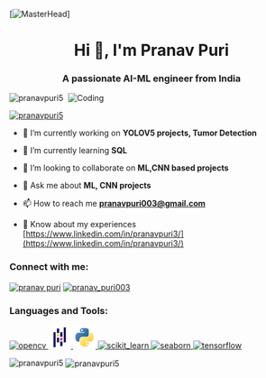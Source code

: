 [![MasterHead](https://user-images.githubusercontent.com/10498744/210012254-234538ff-d198-48aa-8964-37e6fd45d227.gif)]
<h1 align="center">Hi 👋, I'm Pranav Puri</h1>
<h3 align="center">A passionate AI-ML engineer from India</h3>
<img align="right" alt="Coding" width="400" src=“https://i.gifer.com/SRL9.gif”>

<p align="left"> <img src="https://komarev.com/ghpvc/?username=pranavpuri5&label=Profile%20views&color=0e75b6&style=flat" alt="pranavpuri5" /> </p>

<p align="left"> <a href="https://github.com/ryo-ma/github-profile-trophy"><img src="https://github-profile-trophy.vercel.app/?username=pranavpuri5" alt="pranavpuri5" /></a> </p>

- 🔭 I’m currently working on **YOLOV5 projects, Tumor Detection**

- 🌱 I’m currently learning **SQL**

- 👯 I’m looking to collaborate on **ML,CNN based projects**

- 💬 Ask me about **ML, CNN projects**

- 📫 How to reach me **pranavpuri003@gmail.com**

- 📄 Know about my experiences [https://www.linkedin.com/in/pranavpuri3/](https://www.linkedin.com/in/pranavpuri3/)

<h3 align="left">Connect with me:</h3>
<p align="left">
<a href="https://linkedin.com/in/pranav puri" target="blank"><img align="center" src="https://raw.githubusercontent.com/rahuldkjain/github-profile-readme-generator/master/src/images/icons/Social/linked-in-alt.svg" alt="pranav puri" height="30" width="40" /></a>
<a href="https://kaggle.com/pranav_puri003" target="blank"><img align="center" src="https://raw.githubusercontent.com/rahuldkjain/github-profile-readme-generator/master/src/images/icons/Social/kaggle.svg" alt="pranav_puri003" height="30" width="40" /></a>
</p>

<h3 align="left">Languages and Tools:</h3>
<p align="left"> <a href="https://opencv.org/" target="_blank" rel="noreferrer"> <img src="https://www.vectorlogo.zone/logos/opencv/opencv-icon.svg" alt="opencv" width="40" height="40"/> </a> <a href="https://pandas.pydata.org/" target="_blank" rel="noreferrer"> <img src="https://raw.githubusercontent.com/devicons/devicon/2ae2a900d2f041da66e950e4d48052658d850630/icons/pandas/pandas-original.svg" alt="pandas" width="40" height="40"/> </a> <a href="https://www.python.org" target="_blank" rel="noreferrer"> <img src="https://raw.githubusercontent.com/devicons/devicon/master/icons/python/python-original.svg" alt="python" width="40" height="40"/> </a> <a href="https://scikit-learn.org/" target="_blank" rel="noreferrer"> <img src="https://upload.wikimedia.org/wikipedia/commons/0/05/Scikit_learn_logo_small.svg" alt="scikit_learn" width="40" height="40"/> </a> <a href="https://seaborn.pydata.org/" target="_blank" rel="noreferrer"> <img src="https://seaborn.pydata.org/_images/logo-mark-lightbg.svg" alt="seaborn" width="40" height="40"/> </a> <a href="https://www.tensorflow.org" target="_blank" rel="noreferrer"> <img src="https://www.vectorlogo.zone/logos/tensorflow/tensorflow-icon.svg" alt="tensorflow" width="40" height="40"/> </a> </p>

<p><img align="left" src="https://github-readme-stats.vercel.app/api/top-langs?username=pranavpuri5&show_icons=true&locale=en&layout=compact" alt="pranavpuri5" /></p>

<p>&nbsp;<img align="center" src="https://github-readme-stats.vercel.app/api?username=pranavpuri5&show_icons=true&locale=en" alt="pranavpuri5" /></p>

